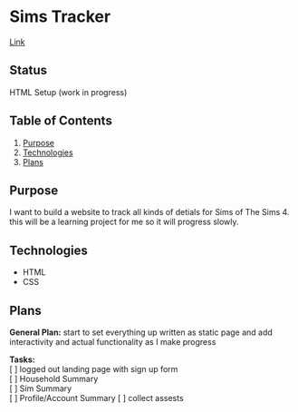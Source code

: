 # Sims Tracker

[Link](http://www.simstracker.com)

## Status

HTML Setup (work in progress)

## Table of Contents

1. [Purpose](#Purpose)
1. [Technologies](#Technologies)
1. [Plans](#Plans)

## Purpose

I want to build a website to track all kinds of detials for Sims of The Sims 4. this will be a learning project for me so it will progress slowly.

## Technologies

- HTML
- CSS

## Plans

**General Plan:** start to set everything up written as static page and add interactivity and actual functionality as I make progress

**Tasks:**  
[ ] logged out landing page with sign up form  
[ ] Household Summary  
[ ] Sim Summary  
[ ] Profile/Account Summary
[ ] collect assests

